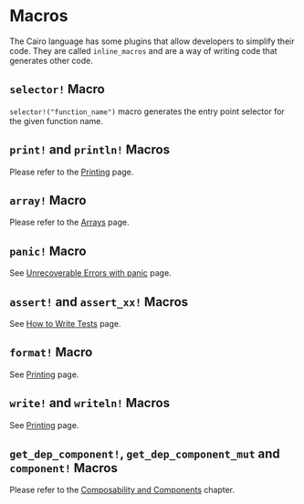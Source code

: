 # Macros

The Cairo language has some plugins that allow developers to simplify their code. They are called `inline_macros` and are a way of writing code that generates other code.

## `selector!` Macro

`selector!("function_name")` macro generates the entry point selector for the given function name.

## `print!` and `println!` Macros

Please refer to the [Printing](./ch12-08-printing.md) page.

## `array!` Macro

Please refer to the [Arrays](./ch03-01-arrays.md) page.

## `panic!` Macro

See [Unrecoverable Errors with panic](./ch09-01-unrecoverable-errors-with-panic.md#panic-macro) page.

## `assert!` and `assert_xx!` Macros

See [How to Write Tests](./ch10-01-how-to-write-tests.md) page.

## `format!` Macro

See [Printing](./ch12-08-printing.md#formatting) page.

## `write!` and `writeln!` Macros

See [Printing](./ch12-08-printing.md#printing-custom-data-types) page.

## `get_dep_component!`, `get_dep_component_mut` and `component!` Macros

Please refer to the [Composability and Components](./ch103-02-00-composability-and-components.md) chapter.
